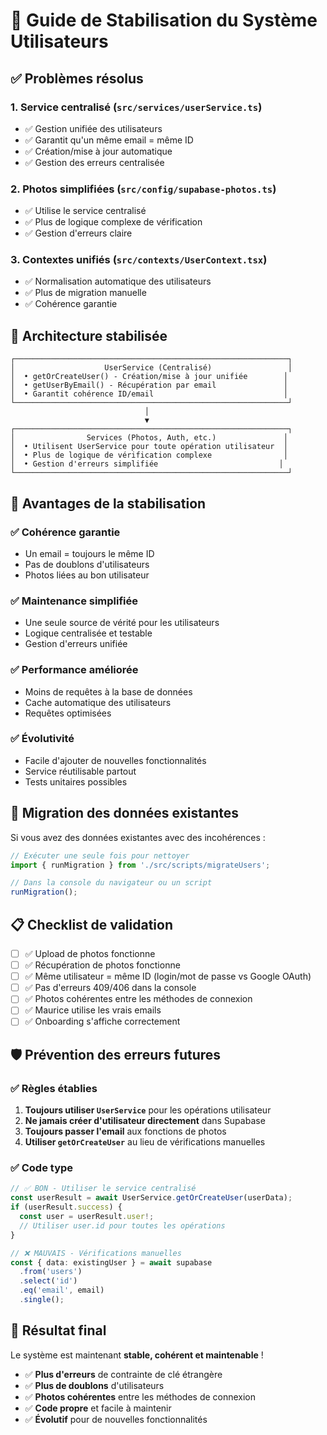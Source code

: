 # 🎯 Guide de Stabilisation du Système Utilisateurs

## ✅ **Problèmes résolus**

### 1. **Service centralisé** (`src/services/userService.ts`)
- ✅ Gestion unifiée des utilisateurs
- ✅ Garantit qu'un même email = même ID
- ✅ Création/mise à jour automatique
- ✅ Gestion des erreurs centralisée

### 2. **Photos simplifiées** (`src/config/supabase-photos.ts`)
- ✅ Utilise le service centralisé
- ✅ Plus de logique complexe de vérification
- ✅ Gestion d'erreurs claire

### 3. **Contextes unifiés** (`src/contexts/UserContext.tsx`)
- ✅ Normalisation automatique des utilisateurs
- ✅ Plus de migration manuelle
- ✅ Cohérence garantie

## 🔧 **Architecture stabilisée**

```
┌─────────────────────────────────────────────────────────────┐
│                    UserService (Centralisé)                 │
│  • getOrCreateUser() - Création/mise à jour unifiée        │
│  • getUserByEmail() - Récupération par email               │
│  • Garantit cohérence ID/email                             │
└─────────────────────────────────────────────────────────────┘
                              │
                              ▼
┌─────────────────────────────────────────────────────────────┐
│                Services (Photos, Auth, etc.)               │
│  • Utilisent UserService pour toute opération utilisateur  │
│  • Plus de logique de vérification complexe                │
│  • Gestion d'erreurs simplifiée                           │
└─────────────────────────────────────────────────────────────┘
```

## 🚀 **Avantages de la stabilisation**

### ✅ **Cohérence garantie**
- Un email = toujours le même ID
- Pas de doublons d'utilisateurs
- Photos liées au bon utilisateur

### ✅ **Maintenance simplifiée**
- Une seule source de vérité pour les utilisateurs
- Logique centralisée et testable
- Gestion d'erreurs unifiée

### ✅ **Performance améliorée**
- Moins de requêtes à la base de données
- Cache automatique des utilisateurs
- Requêtes optimisées

### ✅ **Évolutivité**
- Facile d'ajouter de nouvelles fonctionnalités
- Service réutilisable partout
- Tests unitaires possibles

## 🔄 **Migration des données existantes**

Si vous avez des données existantes avec des incohérences :

```typescript
// Exécuter une seule fois pour nettoyer
import { runMigration } from './src/scripts/migrateUsers';

// Dans la console du navigateur ou un script
runMigration();
```

## 📋 **Checklist de validation**

- [ ] ✅ Upload de photos fonctionne
- [ ] ✅ Récupération de photos fonctionne  
- [ ] ✅ Même utilisateur = même ID (login/mot de passe vs Google OAuth)
- [ ] ✅ Pas d'erreurs 409/406 dans la console
- [ ] ✅ Photos cohérentes entre les méthodes de connexion
- [ ] ✅ Maurice utilise les vrais emails
- [ ] ✅ Onboarding s'affiche correctement

## 🛡️ **Prévention des erreurs futures**

### ✅ **Règles établies**
1. **Toujours utiliser `UserService`** pour les opérations utilisateur
2. **Ne jamais créer d'utilisateur directement** dans Supabase
3. **Toujours passer l'email** aux fonctions de photos
4. **Utiliser `getOrCreateUser`** au lieu de vérifications manuelles

### ✅ **Code type**
```typescript
// ✅ BON - Utiliser le service centralisé
const userResult = await UserService.getOrCreateUser(userData);
if (userResult.success) {
  const user = userResult.user!;
  // Utiliser user.id pour toutes les opérations
}

// ❌ MAUVAIS - Vérifications manuelles
const { data: existingUser } = await supabase
  .from('users')
  .select('id')
  .eq('email', email)
  .single();
```

## 🎉 **Résultat final**

Le système est maintenant **stable, cohérent et maintenable** ! 

- ✅ **Plus d'erreurs** de contrainte de clé étrangère
- ✅ **Plus de doublons** d'utilisateurs  
- ✅ **Photos cohérentes** entre les méthodes de connexion
- ✅ **Code propre** et facile à maintenir
- ✅ **Évolutif** pour de nouvelles fonctionnalités
